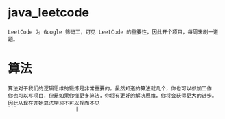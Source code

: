 # java_leetcode
```
LeetCode 为 Google 筛码工，可见 LeetCode 的重要性，因此开个项目，每周来刷一道题。
```
# 算法
```
算法对于我们的逻辑思维的锻炼是非常重要的，虽然知道的算法就几个，你也可以参加工作
你也可以写项目，但是如果你懂更多算法，你将有更好的解决思维，你将会获得更大的进步。
因此从现在开始算法学习不可以视而不见
```                   |










